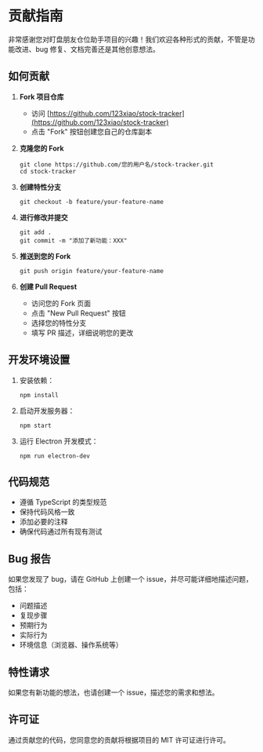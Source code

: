 # 贡献指南

非常感谢您对盯盘朋友仓位助手项目的兴趣！我们欢迎各种形式的贡献，不管是功能改进、bug 修复、文档完善还是其他创意想法。

## 如何贡献

1. **Fork 项目仓库**

   - 访问 [https://github.com/123xiao/stock-tracker](https://github.com/123xiao/stock-tracker)
   - 点击 "Fork" 按钮创建您自己的仓库副本

2. **克隆您的 Fork**

   ```
   git clone https://github.com/您的用户名/stock-tracker.git
   cd stock-tracker
   ```

3. **创建特性分支**

   ```
   git checkout -b feature/your-feature-name
   ```

4. **进行修改并提交**

   ```
   git add .
   git commit -m "添加了新功能：XXX"
   ```

5. **推送到您的 Fork**

   ```
   git push origin feature/your-feature-name
   ```

6. **创建 Pull Request**
   - 访问您的 Fork 页面
   - 点击 "New Pull Request" 按钮
   - 选择您的特性分支
   - 填写 PR 描述，详细说明您的更改

## 开发环境设置

1. 安装依赖：

   ```
   npm install
   ```

2. 启动开发服务器：

   ```
   npm start
   ```

3. 运行 Electron 开发模式：
   ```
   npm run electron-dev
   ```

## 代码规范

- 遵循 TypeScript 的类型规范
- 保持代码风格一致
- 添加必要的注释
- 确保代码通过所有现有测试

## Bug 报告

如果您发现了 bug，请在 GitHub 上创建一个 issue，并尽可能详细地描述问题，包括：

- 问题描述
- 复现步骤
- 预期行为
- 实际行为
- 环境信息（浏览器、操作系统等）

## 特性请求

如果您有新功能的想法，也请创建一个 issue，描述您的需求和想法。

## 许可证

通过贡献您的代码，您同意您的贡献将根据项目的 MIT 许可证进行许可。

